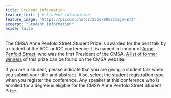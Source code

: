 ```yaml
---
title: Student information
feature_text: | # Student information
feature_image: "https://picsum.photos/2560/600?image=873"
excerpt: "Student information"
aside: false
---
```


The CMSA Anne Penfold Street Student Prize is awarded for the best talk by a student at the ACC or ICC conference. It is named in honour of [Anne Penfold Street](https://en.wikipedia.org/wiki/Anne_Penfold_Street), who was the first President of the CMSA. [A list of former winners](http://combinatorics-australasia.org/students.html) of this prize can be found on the CMSA website.

If you are a student, please indicate that you are giving a student talk when you submit your title and abstract. Also, select the student registration type when you register the conference. Any speaker at this conference who is enrolled for a degree is eligible for the CMSA Anne Penfold Street Student Prize.
